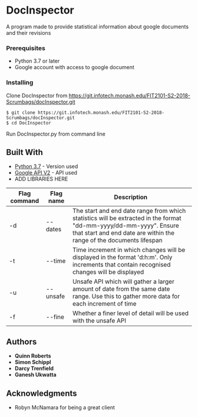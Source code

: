# DocInspector

A program made to provide statistical information about google documents and their revisions


### Prerequisites

- Python 3.7 or later 
- Google account with access to google document


### Installing

Clone DocInspector from https://git.infotech.monash.edu/FIT2101-S2-2018-Scrumbags/docInspector.git

```
$ git clone https://git.infotech.monash.edu/FIT2101-S2-2018-Scrumbags/docInspector.git
$ cd DocInspector
```

Run DocInspector.py from command line 


## Built With

* [Python 3.7](https://www.python.org/downloads/release/python-370/) - Version used  
* [Google API V2](https://developers.google.com/drive/api/v2/reference/) - API used
* ADD LIBRARIES HERE 



| Flag command | Flag name | Description | 
| --- | --- | --- |
| -d |    --dates    | The start and end date range from which statistics will be extracted in the format "dd-mm-yyyy/dd-mm-yyyy". Ensure that start and end date are within the range of the documents lifespan |
| -t |    --time     | Time increment in which changes will be displayed in the format 'd:h:m'. Only increments that contain recognised changes will be displayed |
| -u |    --unsafe | Unsafe API which will gather a larger amount of date from the same date range. Use this to gather more data for each increment of time |
| -f |    --fine    | Whether a finer level of detail will be used with the unsafe API|



## Authors

* **Quinn Roberts**
* **Simon Schippl**
* **Darcy Trenfield**
* **Ganesh Ukwatta**

 
## Acknowledgments

* Robyn McNamara for being a great client

